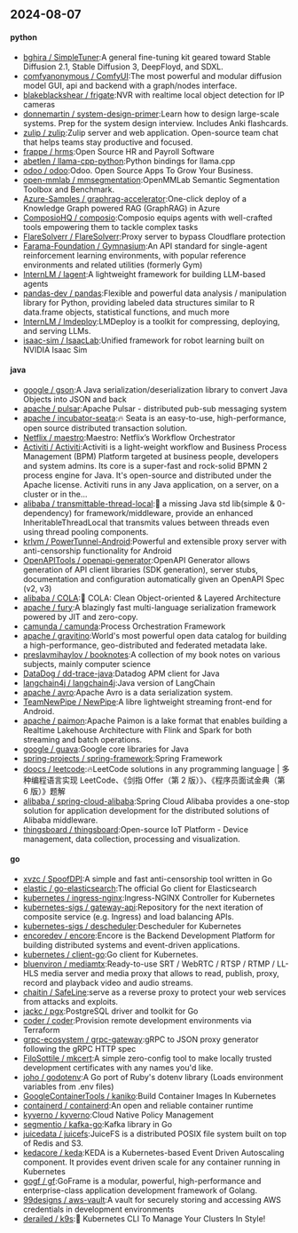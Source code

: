 ## 2024-08-07

#### python
* [bghira / SimpleTuner](https://github.com/bghira/SimpleTuner):A general fine-tuning kit geared toward Stable Diffusion 2.1, Stable Diffusion 3, DeepFloyd, and SDXL.
* [comfyanonymous / ComfyUI](https://github.com/comfyanonymous/ComfyUI):The most powerful and modular diffusion model GUI, api and backend with a graph/nodes interface.
* [blakeblackshear / frigate](https://github.com/blakeblackshear/frigate):NVR with realtime local object detection for IP cameras
* [donnemartin / system-design-primer](https://github.com/donnemartin/system-design-primer):Learn how to design large-scale systems. Prep for the system design interview. Includes Anki flashcards.
* [zulip / zulip](https://github.com/zulip/zulip):Zulip server and web application. Open-source team chat that helps teams stay productive and focused.
* [frappe / hrms](https://github.com/frappe/hrms):Open Source HR and Payroll Software
* [abetlen / llama-cpp-python](https://github.com/abetlen/llama-cpp-python):Python bindings for llama.cpp
* [odoo / odoo](https://github.com/odoo/odoo):Odoo. Open Source Apps To Grow Your Business.
* [open-mmlab / mmsegmentation](https://github.com/open-mmlab/mmsegmentation):OpenMMLab Semantic Segmentation Toolbox and Benchmark.
* [Azure-Samples / graphrag-accelerator](https://github.com/Azure-Samples/graphrag-accelerator):One-click deploy of a Knowledge Graph powered RAG (GraphRAG) in Azure
* [ComposioHQ / composio](https://github.com/ComposioHQ/composio):Composio equips agents with well-crafted tools empowering them to tackle complex tasks
* [FlareSolverr / FlareSolverr](https://github.com/FlareSolverr/FlareSolverr):Proxy server to bypass Cloudflare protection
* [Farama-Foundation / Gymnasium](https://github.com/Farama-Foundation/Gymnasium):An API standard for single-agent reinforcement learning environments, with popular reference environments and related utilities (formerly Gym)
* [InternLM / lagent](https://github.com/InternLM/lagent):A lightweight framework for building LLM-based agents
* [pandas-dev / pandas](https://github.com/pandas-dev/pandas):Flexible and powerful data analysis / manipulation library for Python, providing labeled data structures similar to R data.frame objects, statistical functions, and much more
* [InternLM / lmdeploy](https://github.com/InternLM/lmdeploy):LMDeploy is a toolkit for compressing, deploying, and serving LLMs.
* [isaac-sim / IsaacLab](https://github.com/isaac-sim/IsaacLab):Unified framework for robot learning built on NVIDIA Isaac Sim

#### java
* [google / gson](https://github.com/google/gson):A Java serialization/deserialization library to convert Java Objects into JSON and back
* [apache / pulsar](https://github.com/apache/pulsar):Apache Pulsar - distributed pub-sub messaging system
* [apache / incubator-seata](https://github.com/apache/incubator-seata):🔥 Seata is an easy-to-use, high-performance, open source distributed transaction solution.
* [Netflix / maestro](https://github.com/Netflix/maestro):Maestro: Netflix’s Workflow Orchestrator
* [Activiti / Activiti](https://github.com/Activiti/Activiti):Activiti is a light-weight workflow and Business Process Management (BPM) Platform targeted at business people, developers and system admins. Its core is a super-fast and rock-solid BPMN 2 process engine for Java. It's open-source and distributed under the Apache license. Activiti runs in any Java application, on a server, on a cluster or in the…
* [alibaba / transmittable-thread-local](https://github.com/alibaba/transmittable-thread-local):📌 a missing Java std lib(simple & 0-dependency) for framework/middleware, provide an enhanced InheritableThreadLocal that transmits values between threads even using thread pooling components.
* [krlvm / PowerTunnel-Android](https://github.com/krlvm/PowerTunnel-Android):Powerful and extensible proxy server with anti-censorship functionality for Android
* [OpenAPITools / openapi-generator](https://github.com/OpenAPITools/openapi-generator):OpenAPI Generator allows generation of API client libraries (SDK generation), server stubs, documentation and configuration automatically given an OpenAPI Spec (v2, v3)
* [alibaba / COLA](https://github.com/alibaba/COLA):🥤 COLA: Clean Object-oriented & Layered Architecture
* [apache / fury](https://github.com/apache/fury):A blazingly fast multi-language serialization framework powered by JIT and zero-copy.
* [camunda / camunda](https://github.com/camunda/camunda):Process Orchestration Framework
* [apache / gravitino](https://github.com/apache/gravitino):World's most powerful open data catalog for building a high-performance, geo-distributed and federated metadata lake.
* [preslavmihaylov / booknotes](https://github.com/preslavmihaylov/booknotes):A collection of my book notes on various subjects, mainly computer science
* [DataDog / dd-trace-java](https://github.com/DataDog/dd-trace-java):Datadog APM client for Java
* [langchain4j / langchain4j](https://github.com/langchain4j/langchain4j):Java version of LangChain
* [apache / avro](https://github.com/apache/avro):Apache Avro is a data serialization system.
* [TeamNewPipe / NewPipe](https://github.com/TeamNewPipe/NewPipe):A libre lightweight streaming front-end for Android.
* [apache / paimon](https://github.com/apache/paimon):Apache Paimon is a lake format that enables building a Realtime Lakehouse Architecture with Flink and Spark for both streaming and batch operations.
* [google / guava](https://github.com/google/guava):Google core libraries for Java
* [spring-projects / spring-framework](https://github.com/spring-projects/spring-framework):Spring Framework
* [doocs / leetcode](https://github.com/doocs/leetcode):🔥LeetCode solutions in any programming language | 多种编程语言实现 LeetCode、《剑指 Offer（第 2 版）》、《程序员面试金典（第 6 版）》题解
* [alibaba / spring-cloud-alibaba](https://github.com/alibaba/spring-cloud-alibaba):Spring Cloud Alibaba provides a one-stop solution for application development for the distributed solutions of Alibaba middleware.
* [thingsboard / thingsboard](https://github.com/thingsboard/thingsboard):Open-source IoT Platform - Device management, data collection, processing and visualization.

#### go
* [xvzc / SpoofDPI](https://github.com/xvzc/SpoofDPI):A simple and fast anti-censorship tool written in Go
* [elastic / go-elasticsearch](https://github.com/elastic/go-elasticsearch):The official Go client for Elasticsearch
* [kubernetes / ingress-nginx](https://github.com/kubernetes/ingress-nginx):Ingress-NGINX Controller for Kubernetes
* [kubernetes-sigs / gateway-api](https://github.com/kubernetes-sigs/gateway-api):Repository for the next iteration of composite service (e.g. Ingress) and load balancing APIs.
* [kubernetes-sigs / descheduler](https://github.com/kubernetes-sigs/descheduler):Descheduler for Kubernetes
* [encoredev / encore](https://github.com/encoredev/encore):Encore is the Backend Development Platform for building distributed systems and event-driven applications.
* [kubernetes / client-go](https://github.com/kubernetes/client-go):Go client for Kubernetes.
* [bluenviron / mediamtx](https://github.com/bluenviron/mediamtx):Ready-to-use SRT / WebRTC / RTSP / RTMP / LL-HLS media server and media proxy that allows to read, publish, proxy, record and playback video and audio streams.
* [chaitin / SafeLine](https://github.com/chaitin/SafeLine):serve as a reverse proxy to protect your web services from attacks and exploits.
* [jackc / pgx](https://github.com/jackc/pgx):PostgreSQL driver and toolkit for Go
* [coder / coder](https://github.com/coder/coder):Provision remote development environments via Terraform
* [grpc-ecosystem / grpc-gateway](https://github.com/grpc-ecosystem/grpc-gateway):gRPC to JSON proxy generator following the gRPC HTTP spec
* [FiloSottile / mkcert](https://github.com/FiloSottile/mkcert):A simple zero-config tool to make locally trusted development certificates with any names you'd like.
* [joho / godotenv](https://github.com/joho/godotenv):A Go port of Ruby's dotenv library (Loads environment variables from .env files)
* [GoogleContainerTools / kaniko](https://github.com/GoogleContainerTools/kaniko):Build Container Images In Kubernetes
* [containerd / containerd](https://github.com/containerd/containerd):An open and reliable container runtime
* [kyverno / kyverno](https://github.com/kyverno/kyverno):Cloud Native Policy Management
* [segmentio / kafka-go](https://github.com/segmentio/kafka-go):Kafka library in Go
* [juicedata / juicefs](https://github.com/juicedata/juicefs):JuiceFS is a distributed POSIX file system built on top of Redis and S3.
* [kedacore / keda](https://github.com/kedacore/keda):KEDA is a Kubernetes-based Event Driven Autoscaling component. It provides event driven scale for any container running in Kubernetes
* [gogf / gf](https://github.com/gogf/gf):GoFrame is a modular, powerful, high-performance and enterprise-class application development framework of Golang.
* [99designs / aws-vault](https://github.com/99designs/aws-vault):A vault for securely storing and accessing AWS credentials in development environments
* [derailed / k9s](https://github.com/derailed/k9s):🐶 Kubernetes CLI To Manage Your Clusters In Style!
